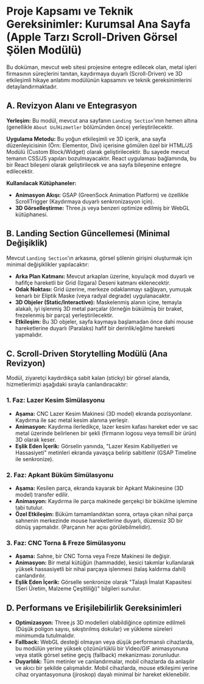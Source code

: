 # Proje Kapsamı ve Teknik Gereksinimler: Kurumsal Ana Sayfa (Apple Tarzı Scroll-Driven Görsel Şölen Modülü)

Bu doküman, mevcut web sitesi projesine entegre edilecek olan, metal işleri firmasının süreçlerini tanıtan, kaydırmaya duyarlı (Scroll-Driven) ve 3D etkileşimli hikaye anlatımı modülünün kapsamını ve teknik gereksinimlerini detaylandırmaktadır.

## A. Revizyon Alanı ve Entegrasyon

**Yerleşim:** Bu modül, mevcut ana sayfanın `Landing Section`'ının hemen altına (genellikle `About Us`/`Hizmetler` bölümünden önce) yerleştirilecektir.

**Uygulama Metodu:** Bu yoğun etkileşimli ve 3D içerik, ana sayfa düzenleyicisinin (Örn: Elementor, Divi) içerisine gömülen özel bir HTML/JS Modülü (Custom Block/Widget) olarak geliştirilecektir. Bu sayede mevcut temanın CSS/JS yapıları bozulmayacaktır. React uygulaması bağlamında, bu bir React bileşeni olarak geliştirilecek ve ana sayfa bileşenine entegre edilecektir.

**Kullanılacak Kütüphaneler:**

*   **Animasyon Akışı:** GSAP (GreenSock Animation Platform) ve özellikle ScrollTrigger (Kaydırmaya duyarlı senkronizasyon için).
*   **3D Görselleştirme:** Three.js veya benzeri optimize edilmiş bir WebGL kütüphanesi.

## B. Landing Section Güncellemesi (Minimal Değişiklik)

Mevcut `Landing Section`'ın arkasına, görsel şölenin girişini oluşturmak için minimal değişiklikler yapılacaktır:

*   **Arka Plan Katmanı:** Mevcut arkaplan üzerine, koyu/açık mod duyarlı ve hafifçe hareketli bir Grid (Izgara) Deseni katmanı eklenecektir.
*   **Odak Noktası:** Grid üzerine, merkeze odaklanmayı sağlayan, yumuşak kenarlı bir Eliptik Maske (veya radyal degrade) uygulanacaktır.
*   **3D Objeler (Static/Interactive):** Maskelenmiş alanın içine, temayla alakalı, iyi işlenmiş 3D metal parçalar (örneğin bükülmüş bir braket, frezelenmiş bir parça) yerleştirilecektir.
*   **Etkileşim:** Bu 3D objeler, sayfa kaymaya başlamadan önce dahi mouse hareketlerine duyarlı (Paralaks) hafif bir derinlik/eğilme hareketi yapmalıdır.

## C. Scroll-Driven Storytelling Modülü (Ana Revizyon)

Modül, ziyaretçi kaydırdıkça sabit kalan (sticky) bir görsel alanda, hizmetlerimizi aşağıdaki sırayla canlandıracaktır:

### 1. Faz: Lazer Kesim Simülasyonu

*   **Aşama:** CNC Lazer Kesim Makinesi (3D model) ekranda pozisyonlanır. Kaydırma ile sac metal kesim alanına yerleşir.
*   **Animasyon:** Kaydırma ilerledikçe, lazer kesim kafası hareket eder ve sac metal üzerinde belirlenen bir şekli (firmanın logosu veya temsilî bir ürün) 3D olarak keser.
*   **Eşlik Eden İçerik:** Görselin yanında, "Lazer Kesim Kabiliyetleri ve Hassasiyeti" metinleri ekranda yavaşça belirip sabitlenir (GSAP Timeline ile senkronize).

### 2. Faz: Apkant Büküm Simülasyonu

*   **Aşama:** Kesilen parça, ekranda kayarak bir Apkant Makinesine (3D model) transfer edilir.
*   **Animasyon:** Kaydırma ile parça makinede gerçekçi bir bükülme işlemine tabi tutulur.
*   **Özel Etkileşim:** Büküm tamamlandıktan sonra, ortaya çıkan nihai parça sahnenin merkezinde mouse hareketlerine duyarlı, düzensiz 3D bir dönüş yapmalıdır. (Parçanın her açısı görülebilmelidir).

### 3. Faz: CNC Torna & Freze Simülasyonu

*   **Aşama:** Sahne, bir CNC Torna veya Freze Makinesi ile değişir.
*   **Animasyon:** Bir metal kütüğün (hammadde), kesici takımlar kullanılarak yüksek hassasiyetli bir nihai parçaya işlenmesi (talaş kaldırma dahil) canlandırılır.
*   **Eşlik Eden İçerik:** Görselle senkronize olarak "Talaşlı İmalat Kapasitesi (Seri Üretim, Malzeme Çeşitliliği)" bilgileri sunulur.

## D. Performans ve Erişilebilirlik Gereksinimleri

*   **Optimizasyon:** Three.js 3D modelleri olabildiğince optimize edilmeli (Düşük poligon sayısı, sıkıştırılmış dokular) ve yükleme süreleri minimumda tutulmalıdır.
*   **Fallback:** WebGL desteği olmayan veya düşük performanslı cihazlarda, bu modülün yerine yüksek çözünürlüklü bir Video/GIF animasyonuna veya statik görsel setine geçiş (fallback) mekanizması zorunludur.
*   **Duyarlılık:** Tüm metinler ve canlandırmalar, mobil cihazlarda da anlaşılır ve akıcı bir şekilde çalışmalıdır. Mobil cihazlarda, mouse etkileşimi yerine cihaz oryantasyonuna (jiroskop) dayalı minimal bir hareket eklenebilir.

